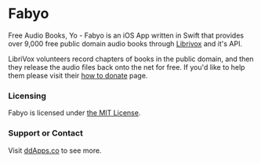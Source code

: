 # Fabyo
Free Audio Books, Yo - Fabyo is an iOS App written in Swift that provides over 9,000 free public domain audio books through [Librivox](https://librivox.org/) and it's API.

LibriVox volunteers record chapters of books in the public domain, and then they release the audio files back onto the net for free. If you'd like to help them please visit their [how to donate](https://librivox.org/pages/how-to-donate/) page.

### Licensing
Fabyo is licensed under [the MIT License](https://github.com/duliodenis/fabyo/blob/master/LICENSE).

### Support or Contact
Visit [ddApps.co](http://ddapps.co) to see more.

